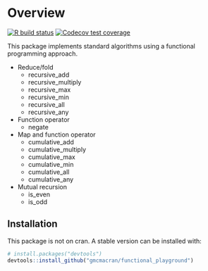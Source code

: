 
<!-- README.md is generated from README.Rmd. Please edit that file -->

# Overview

<!-- badges: start -->

[![R build
status](https://github.com/gmcmacran/functional_playground/workflows/R-CMD-check/badge.svg)](https://github.com/gmcmacran/functional_playground/actions)
[![Codecov test
coverage](https://codecov.io/gh/gmcmacran/functional_playground/branch/main/graph/badge.svg)](https://codecov.io/gh/gmcmacran/functional_playground?branch=master)
<!-- badges: end -->

This package implements standard algorithms using a functional
programming approach.

-   Reduce/fold
    -   recursive_add
    -   recursive_multiply
    -   recursive_max
    -   recursive_min
    -   recursive_all
    -   recursive_any
-   Function operator
    -   negate
-   Map and function operator
    -   cumulative_add
    -   cumulative_multiply
    -   cumulative_max
    -   cumulative_min
    -   cumulative_all
    -   cumulative_any
-   Mutual recursion
    -   is_even
    -   is_odd

## Installation

This package is not on cran. A stable version can be installed with:

``` r
# install.packages("devtools")
devtools::install_github("gmcmacran/functional_playground")
```
